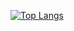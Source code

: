 [![Top Langs](https://github-readme-stats.vercel.app/api/top-langs/?username=cloudtriquetra)](https://github.com/cloudtriquetra/github-readme-stats)
